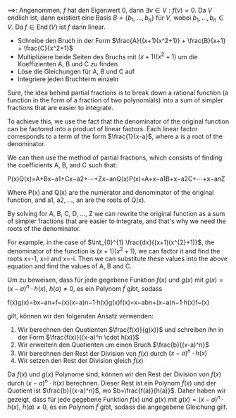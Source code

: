 $\implies$:
Angenommen, $f$ hat den Eigenwert $0$, dann $\exists v \in V : f(v) = 0$. Da $V$ endlich ist, dann existiert eine Basis $B=\{b_1, \dots, b_n\}$ für $V$, wobei $b_1, \dots, b_n \in V$. 
Da $f \in \operatorname{End}(V)$ ist $f$ dann linear. 


- Schreibe den Bruch in der Form $\frac{A}{(x+1)(x^2+1)} + \frac{B}{x+1} + \frac{C}{x^2+1}$
- Multipliziere beide Seiten des Bruchs mit $(x+1)(x^2+1)$ um die Koeffizienten A, B und C zu finden
- Löse die Gleichungen für A, B und C auf
- Integriere jeden Bruchterm einzeln

Sure, the idea behind partial fractions is to break down a rational function (a function in the form of a fraction of two polynomials) into a sum of simpler fractions that are easier to integrate.

To achieve this, we use the fact that the denominator of the original function can be factored into a product of linear factors. Each linear factor corresponds to a term of the form $\frac{1}{x-a}$, where a is a root of the denominator.

We can then use the method of partial fractions, which consists of finding the coefficients A, B, and C such that:

P(x)Q(x)=A+Bx−a1+Cx−a2+⋯+Zx−anQ(x)P(x)​=A+x−a1​B​+x−a2​C​+⋯+x−an​Z​

Where P(x) and Q(x) are the numerator and denominator of the original function, and a1, a2, ..., an are the roots of Q(x).

By solving for A, B, C, D, ..., Z we can rewrite the original function as a sum of simpler fractions that are easier to integrate, and that's why we need the roots of the denominator.

For example, in the case of $\int_{0}^{1} \frac{dx}{(x+1)(x^{2}+1)}$, the denominator of the function is $(x+1)(x^2+1)$, we can factor it and find the roots x=-1, x=i and x=-i. Then we can substitute these values into the above equation and find the values of A, B and C.



Um zu beweisen, dass für jede gegebene Funktion $f(x)$ und $g(x)$ mit $g(x) = (x-a)^n \cdot h(x),\ h(a) \neq 0$, es ein Polynom $\tilde f$ gibt, sodass 

f(x)g(x)=bx−an+f~(x)(x−a)n−1⋅h(x)g(x)f(x)​=x−ab​n+(x−a)n−1⋅h(x)f~​(x)​

gilt, können wir den folgenden Ansatz verwenden:

1.  Wir berechnen den Quotienten $\frac{f(x)}{g(x)}$ und schreiben ihn in der Form $\frac{f(x)}{(x-a)^n \cdot h(x)}$
2.  Wir erweitern den Quotienten um einen Bruch $\frac{b}{(x-a)^n}$
3.  Wir berechnen den Rest der Division von $f(x)$ durch $(x-a)^n \cdot h(x)$
4.  Wir setzen den Rest der Division gleich $\tilde f(x)$

Da $f(x)$ und $g(x)$ Polynome sind, können wir den Rest der Division von $f(x)$ durch $(x-a)^n \cdot h(x)$ berechnen. Dieser Rest ist ein Polynom $\tilde f(x)$ und der Quotient ist $\frac{b}{(x-a)^n}$, wo $b=\frac{f(a)}{h(a)}$. Daher haben wir gezeigt, dass für jede gegebene Funktion $f(x)$ und $g(x)$ mit $g(x) = (x-a)^n \cdot h(x),\ h(a) \neq 0$, es ein Polynom $\tilde f$ gibt, sodass die angegebene Gleichung gilt.
